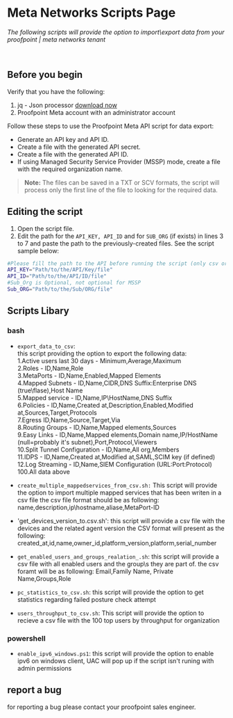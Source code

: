 # Meta Networks Scripts Page

*The following scripts will provide the option to import\export data from your proofpoint | meta networks tenant*

<br/>

## Before you begin

Verify that you have the following:
1. jq - Json processor [download now]
2. Proofpoint Meta account with an administrator account

Follow these steps to use the Proofpoint Meta API script for data export:
* Generate an API key and API ID.
* Create a file with the generated API secret.
* Create a file with the generated API ID.
* If using Managed Security Service Provider (MSSP) mode, create a file with the required organization name.
> **Note:** The files can be saved in a TXT or SCV formats, the script will process only the first line of the file to looking for the required data.

## Editing the script

1. Open the script file.
2. Edit the path for the ```API_KEY, API_ID``` and for ```SUB_ORG``` (if exists) in lines 3 to 7 and paste the path to the previously-created files. See the script sample below:
```bash
#Please fill the path to the API before running the script (only csv or txt file)
API_KEY="Path/to/the/API/Key/file"
API_ID="Path/to/the/API/ID/file"
#Sub_Org is Optional, not optional for MSSP
Sub_ORG="Path/to/the/Sub/ORG/file"
```

## Scripts Libary
### bash
- ```export_data_to_csv```:<br/>
this script providing the option to export the following data:<br/>
1.Active users last 30 days - Minimum,Average,Maximum<br/>
2.Roles - ID,Name,Role<br/>
3.MetaPorts - ID,Name,Enabled,Mapped Elements<br/>
4.Mapped Subnets - ID,Name,CIDR,DNS Suffix:Enterprise DNS (true\flase),Host Name<br/>
5.Mapped service - ID,Name,IP\HostName,DNS Suffix<br/>
6.Policies - ID,Name,Created at,Description,Enabled,Modified at,Sources,Target,Protocols<br/>
7.Egress ID,Name,Source,Target,Via<br/>
8.Routing Groups - ID,Name,Mapped elements,Sources<br/>
9.Easy Links - ID,Name,Mapped elements,Domain name,IP/HostName (null=probably it's subnet),Port,Protocol,Viewers<br/>
10.Split Tunnel Configuration - ID,Name,All org,Members<br/>
11.IDPS - ID,Name,Created at,Modified at,SAML,SCIM key (if defined)<br/>
12.Log Streaming - ID,Name,SIEM Configuration (URL:Port:Protocol)<br/>
100.All data above<br/>


- ```create_multiple_mappedservices_from_csv.sh:```
This script will provide the option to import multiple mapped services that has been writen in a csv file
the csv file format should be as following: name,description,ip\hostname,aliase,MetaPort-ID

- 'get_devices_version_to.csv.sh':
this script will provide a csv file with the devices and the related agent version
the CSV format will present as the following: created_at,id,name,owner_id,platform_version,platform,serial_number

- ```get_enabled_users_and_groups_realation_.sh```:
this script will provide a csv file with all enabled users and the group\s they are part of.
the csv foramt will be as following: Email,Family Name, Private Name,Groups,Role

- ```pc_statistics_to_csv.sh```:
this script will provide the option to get statistics regarding failed posture check attempt

- ```users_throughput_to_csv.sh```:
This script will provide the option to recieve a csv file with the 100 top users by throughput for organization

### powershell
- ```enable_ipv6_windows.ps1```:
this script will provide the option to enable ipv6 on windows client, UAC will pop up if the script isn't runing with admin permissions

## report a bug
for reporting a bug please contact your proofpoint sales engineer.

[download now]: https://stedolan.github.io/jq/download/

